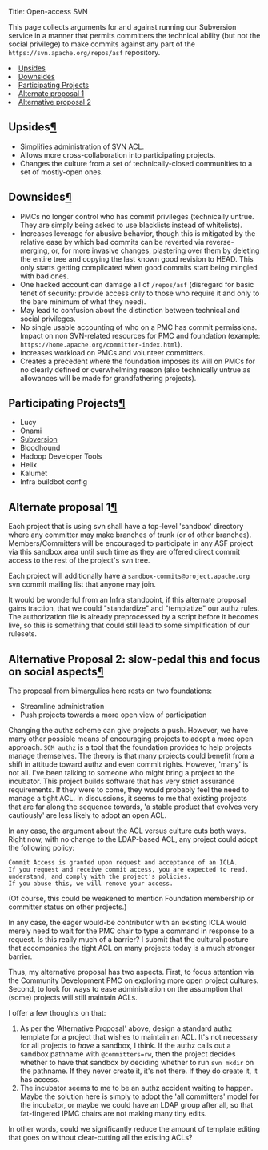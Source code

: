 Title: Open-access SVN

This page collects arguments for and against running our Subversion service in a manner that permits committers the technical
ability (but not the social privilege) to make commits against any part of the `https://svn.apache.org/repos/asf` repository.

<li><a href="#upsides">Upsides</a></li>
<li><a href="#downsides">Downsides</a></li>
<li><a href="#participating-projects">Participating Projects</a></li>
<li><a href="#alternate-proposal-1">Alternate proposal 1</a></li>
<li><a href="#alternative-proposal-2-slow-pedal-this-idea-and-focus-on-social-aspects-bimargulies">Alternative proposal 2</a></li>
</ul>

<h2 id="upsides">Upsides<a class="headerlink" href="#upsides" title="Permanent link">&para;</a></h2>

  - Simplifies administration of SVN ACL.
  - Allows more cross-collaboration into participating projects.
  - Changes the culture from a set of technically-closed communities to a set of mostly-open ones.

<h2 id="downsides">Downsides<a class="headerlink" href="#downsides" title="Permanent link">&para;</a></h2>

  - PMCs no longer control who has commit privileges (technically untrue. They are simply being asked to use blacklists instead of whitelists).
  - Increases leverage for abusive behavior, though this is mitigated by the relative ease by which bad commits can be reverted via reverse-merging, or, for more invasive changes, plastering over them by deleting the entire tree and copying the last known good revision to HEAD. This only starts getting complicated when good commits start being mingled with bad ones.
  - One hacked account can damage all of `/repos/asf` (disregard for basic tenet of security: provide access only to those who require it and only to the bare minimum of what they need).
  - May lead to confusion about the distinction between technical and social privileges.
  - No single usable accounting of who on a PMC has commit permissions. Impact on non SVN-related resources for PMC and foundation (example: `https://home.apache.org/committer-index.html`). 
  - Increases workload on PMCs and volunteer committers.
  - Creates a precedent where the foundation imposes its will on PMCs for no clearly defined or overwhelming reason (also technically untrue as allowances will be made for grandfathering projects).

<h2 id="participating-projects">Participating Projects<a class="headerlink" href="#participating-projects" title="Permanent link">&para;</a></h2>

  - Lucy
  - Onami
  - <a href="https://svn.apache.org/r1427834">Subversion</a>
  - Bloodhound
  - Hadoop Developer Tools
  - Helix
  - Kalumet
  - Infra buildbot config</li>

<h2 id="alternate-proposal-1">Alternate proposal 1<a class="headerlink" href="#alternate-proposal-1" title="Permanent link">&para;</a></h2>

Each project that is using svn shall have a top-level 'sandbox' directory where any committer may make branches of trunk (or of other branches). Members/Committers will be encouraged to participate in any ASF project via this sandbox area until such time as they are offered direct commit access to the rest of the project's svn tree.

Each project will additionally have a `sandbox-commits@project.apache.org` svn commit mailing list that anyone may join.

It would be wonderful from an Infra standpoint, if this alternate proposal gains traction, that we could "standardize" and "templatize" our authz rules. The authorization file is already preprocessed by a script before it becomes live, so this is something that could still lead to some simplification of our rulesets.

<h2 id="alternative-proposal-2-slow-pedal-this-idea-and-focus-on-social-aspects-bimargulies">Alternative Proposal 2: slow-pedal this and focus on social aspects<a class="headerlink" href="#alternative-proposal-2-slow-pedal-this-idea-and-focus-on-social-aspects-bimargulies" title="Permanent link">&para;</a></h2>

The  proposal from bimargulies here rests on two foundations:

  - Streamline administration
  - Push projects towards a more open view of participation

 Changing the authz scheme can give projects a push. However, we have many other possible means of encouraging projects to adopt a more open approach. `SCM authz` is a tool that the foundation provides to help projects manage themselves. The theory is that many projects could benefit from a shift in attitude toward authz and even commit rights. However, 'many' is not all. I've been talking to someone who might bring a project to the incubator. This project builds software that has very strict assurance requirements. If they were to come, they would probably feel the need to manage a tight ACL. In discussions, it seems to me that existing projects that are far along the sequence towards, 'a stable product that evolves very cautiously' are less likely to adopt an open ACL.

In any case, the argument about the ACL versus culture cuts both ways. Right now, with no change to the LDAP-based ACL, any project could adopt the following policy:

```
Commit Access is granted upon request and acceptance of an ICLA. 
If you request and receive commit access, you are expected to read, understand, and comply with the project's policies. 
If you abuse this, we will remove your access.
```

(Of course, this could be weakened to mention Foundation membership or committer status on other projects.) 

In any case, the eager would-be contributor with an existing ICLA would merely need to wait for the PMC chair to type a command in response to a request. Is this really much of a barrier? I submit that the cultural posture that accompanies the tight ACL on many projects today is a much stronger barrier.

Thus, my alternative proposal has two aspects. First, to focus attention via the Community Development PMC on exploring more open project cultures. Second, to look for ways to ease administration on the assumption that (some) projects will still maintain ACLs.

I offer a few thoughts on that:

  1. As per the 'Alternative Proposal' above, design a standard authz template for a project that wishes to maintain an ACL. It's not necessary for all projects to <em>have</em> a sandbox, I think. If the authz calls out a sandbox pathname with `@committers=rw`, then the project decides whether to have that sandbox by deciding whether to run `svn mkdir` on the pathname. If they never create it, it's not there. If they do create it, it has access.
  2. The incubator seems to me to be an authz accident waiting to happen. Maybe the solution here is simply to adopt the 'all committers' model for the incubator, or maybe we could have an LDAP group after all, so that fat-fingered IPMC chairs are not making many tiny edits.

In other words, could we significantly reduce the amount of template editing that goes on without clear-cutting all the existing ACLs?

